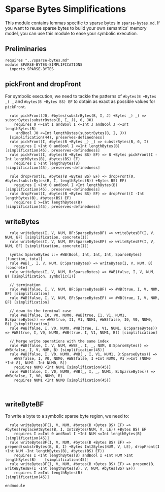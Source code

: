 # Sparse Bytes Simplifications

This module contains lemmas specific to sparse bytes in `sparse-bytes.md`. If you want to reuse sparse bytes to build your own semantics' memory model, you can use this module to ease your symbolic execution.

## Preliminaries

```k
requires "../sparse-bytes.md"
module SPARSE-BYTES-SIMPLIFICATIONS
  imports SPARSE-BYTES
```

## pickFront and dropFront

For symbolic execution, we need to tackle the patterns of `#bytes(B +Bytes _) _` and `#bytes(B +Bytes BS) EF` to obtain as exact as possible values for `pickFront`.

```k
  rule pickFront(J0, #bytes(substrBytes(B, I, J) +Bytes _) _) => substrBytes(substrBytes(B, I, J), 0, J0)
    requires 0 <=Int I andBool I <=Int J andBool J <=Int lengthBytes(B)
     andBool J0 <=Int lengthBytes(substrBytes(B, I, J))
  [simplification(44), preserves-definedness]
  rule pickFront(I, #bytes(B +Bytes _) _) => substrBytes(B, 0, I)
    requires I >Int 0 andBool I <=Int lengthBytes(B)    [simplification(45), preserves-definedness]
  rule pickFront(I, #bytes(B +Bytes BS) EF) => B +Bytes pickFront(I -Int lengthBytes(B), #bytes(BS) EF)
    requires I >Int lengthBytes(B)                      [simplification(45), preserves-definedness]

  rule dropFront(I, #bytes(B +Bytes BS) EF) => dropFront(0, #bytes(substrBytes(B, I, lengthBytes(B)) +Bytes BS) EF) 
    requires I >Int 0 andBool I <Int lengthBytes(B)     [simplification(45), preserves-definedness]
  rule dropFront(I, #bytes(B +Bytes BS) EF) => dropFront(I -Int lengthBytes(B), #bytes(BS) EF) 
    requires I >=Int lengthBytes(B)                     [simplification(45), preserves-definedness]
```

## writeBytes

```k
  rule writeBytes(I, V, NUM, BF:SparseBytesBF) => writeBytesBF(I, V, NUM, BF) [simplification, concrete(I)]
  rule writeBytes(I, V, NUM, EF:SparseBytesEF) => writeBytesEF(I, V, NUM, EF) [simplification, concrete(I)]

  syntax SparseBytes ::= #WB(Bool, Int, Int, Int, SparseBytes) [function, total]
  rule #WB(_, I, V, NUM, B:SparseBytes) => writeBytes(I, V, NUM, B) [concrete]
  rule writeBytes(I, V, NUM, B:SparseBytes) => #WB(false, I, V, NUM, B) [simplification, symbolic(I)]

  // termination
  rule #WB(false, I, V, NUM, BF:SparseBytesBF) => #WB(true, I, V, NUM, BF) [simplification]
  rule #WB(false, I, V, NUM, EF:SparseBytesEF) => #WB(true, I, V, NUM, EF) [simplification]

  // down to the terminal case
  rule #WB(false, I0, V0, NUM0, #WB(true, I1, V1, NUM1, B:SparseBytes)) => #WB(true, I1, V1, NUM1, #WB(false, I0, V0, NUM0, B)) [simplification]
  rule #WB(false, I, V0, NUM0, #WB(true, I, V1, NUM1, B:SparseBytes)) => #WB(true, I, V0, NUM0, #WB(true, I, V1, NUM1, B)) [simplification]

  // Merge write operations with the same index
  rule #WB(false, I, V, NUM, #WB(_, I, _, NUM, B:SparseBytes)) => #WB(false, I, V, NUM, B) [simplification(45)]
  rule #WB(false, I, V0, NUM0, #WB(_, I, V1, NUM1, B:SparseBytes)) => 
    #WB(false, I, V0, NUM0, #WB(false, I +Int NUM0, V1 >>Int (NUM0 *Int 8), NUM1 -Int NUM0, B))
    requires NUM0 <Int NUM1 [simplification(45)]
  rule #WB(false, I, V0, NUM0, #WB(_, I, _, NUM1, B:SparseBytes)) => #WB(false, I, V0, NUM0, B)
    requires NUM1 <Int NUM0 [simplification(45)]

  
```

## writeByteBF

To write a byte to a symbolic sparse byte region, we need to:

```k
  rule writeBytesBF(I, V, NUM, #bytes(B +Bytes BS) EF) => #bytes(replaceAtBytes(B, I, Int2Bytes(NUM, V, LE)) +Bytes BS) EF
    requires I >=Int 0 andBool I +Int NUM <=Int lengthBytes(B)  [simplification(45)]
  rule writeBytesBF(I, V, NUM, #bytes(B +Bytes BS) EF) => prepend(substrBytes(B, 0, I) +Bytes Int2Bytes(NUM, V, LE), dropFront(I +Int NUM -Int lengthBytes(B), #bytes(BS) EF))
    requires I <Int lengthBytes(B) andBool I +Int NUM >Int lengthBytes(B)    [simplification(45)]
  rule writeBytesBF(I, V, NUM, #bytes(B +Bytes BS) EF) => prepend(B, writeBytesBF(I -Int lengthBytes(B), V, NUM, #bytes(BS) EF))
    requires I >=Int lengthBytes(B)                             [simplification(45)]
```

```k
endmodule
```
